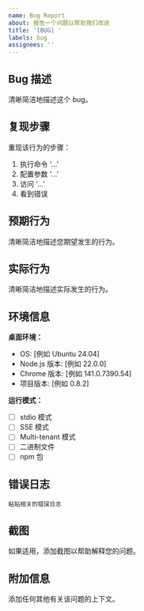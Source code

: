 ```yaml
---
name: Bug Report
about: 报告一个问题以帮助我们改进
title: '[BUG] '
labels: bug
assignees: ''
---
```


## Bug 描述

清晰简洁地描述这个 bug。

## 复现步骤

重现该行为的步骤：
1. 执行命令 '...'
2. 配置参数 '...'
3. 访问 '...'
4. 看到错误

## 预期行为

清晰简洁地描述您期望发生的行为。

## 实际行为

清晰简洁地描述实际发生的行为。

## 环境信息

**桌面环境：**
 - OS: [例如 Ubuntu 24.04]
 - Node.js 版本: [例如 22.0.0]
 - Chrome 版本: [例如 141.0.7390.54]
 - 项目版本: [例如 0.8.2]

**运行模式：**
 - [ ] stdio 模式
 - [ ] SSE 模式
 - [ ] Multi-tenant 模式
 - [ ] 二进制文件
 - [ ] npm 包

## 错误日志

```
粘贴相关的错误日志
```

## 截图

如果适用，添加截图以帮助解释您的问题。

## 附加信息

添加任何其他有关该问题的上下文。
